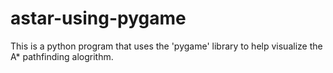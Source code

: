 # astar-using-pygame

This is a python program that uses the 'pygame' library to help visualize the A* pathfinding alogrithm.
